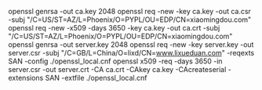 openssl genrsa -out ca.key 2048
openssl req -new -key ca.key -out ca.csr  -subj "/C=US/ST=AZ/L=Phoenix/O=PYPL/OU=EDP/CN=xiaomingdou.com"
openssl req -new -x509 -days 3650 -key ca.key -out ca.crt  -subj "/C=US/ST=AZ/L=Phoenix/O=PYPL/OU=EDP/CN=xiaomingdou.com"
openssl genrsa -out server.key 2048
openssl req -new -key server.key -out server.csr -subj "/C=GB/L=China/O=lixd/CN=www.lixueduan.com" -reqexts SAN -config ./openssl_local.cnf	
openssl x509 -req -days 3650 -in server.csr -out server.crt -CA ca.crt -CAkey ca.key -CAcreateserial -extensions SAN -extfile ./openssl_local.cnf
